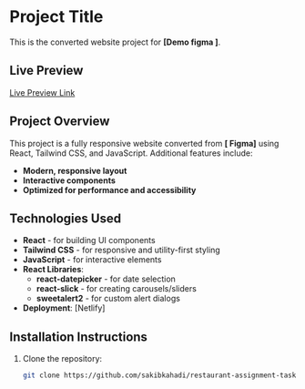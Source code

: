 # Project Title

This is the converted website project for **[Demo figma ]**.

## Live Preview

[Live Preview Link](https://roaring-valkyrie-076cb6.netlify.app/)

## Project Overview

This project is a fully responsive website converted from **[ Figma]** using React, Tailwind CSS, and JavaScript. Additional features include:

- **Modern, responsive layout**
- **Interactive components**
- **Optimized for performance and accessibility**

## Technologies Used

- **React** - for building UI components
- **Tailwind CSS** - for responsive and utility-first styling
- **JavaScript** - for interactive elements
- **React Libraries**:
  - **react-datepicker** - for date selection
  - **react-slick** - for creating carousels/sliders
  - **sweetalert2** - for custom alert dialogs
- **Deployment**: [Netlify]

## Installation Instructions

1. Clone the repository:
   ```bash
   git clone https://github.com/sakibkahadi/restaurant-assignment-taskk.git
   ```
